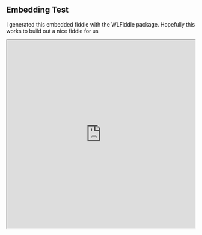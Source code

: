 ## Embedding Test

I generated this embedded fiddle with the WLFiddle package. Hopefully this works to build out a nice fiddle for us

<iframe
  src="https://wolfr.am/AGwQsocJ"
  width="500"
  height="500"
  ></iframe>
